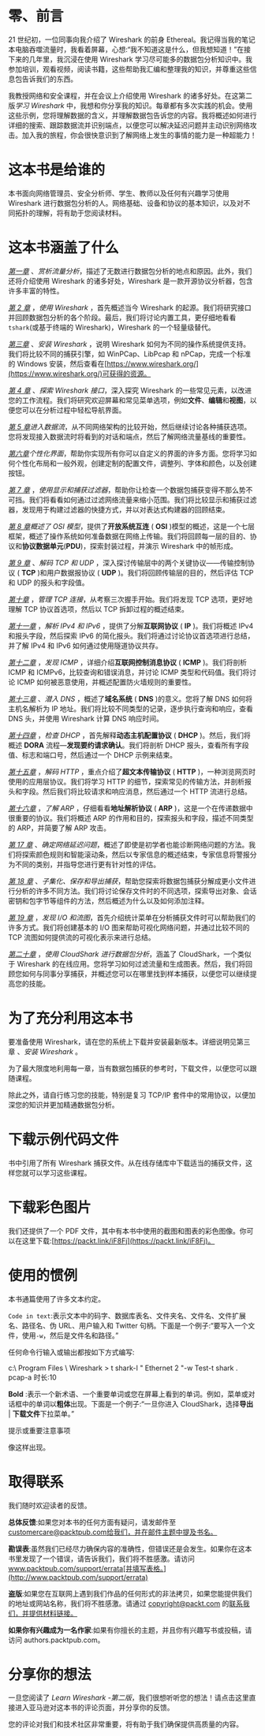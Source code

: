 # 零、前言

21 世纪初，一位同事向我介绍了 Wireshark 的前身 Ethereal。我记得当我的笔记本电脑吞噬流量时，我看着屏幕，心想:“我不知道这是什么，但我想知道！”在接下来的几年里，我沉浸在使用 Wireshark 学习尽可能多的数据包分析知识中。我参加培训，观看视频，阅读书籍，这些帮助我汇编和整理我的知识，并尊重这些信息包告诉我们的东西。

我教授网络和安全课程，并在会议上介绍使用 Wireshark 的诸多好处。在这第二版*学习 Wireshark* 中，我想和你分享我的知识。每章都有多次实践的机会。使用这些示例，您将理解数据的含义，并理解数据包告诉您的内容。我将概述如何进行详细的搜索、跟踪数据流并识别端点，以便您可以解决延迟问题并主动识别网络攻击。加入我的旅程，你会很快意识到了解网络上发生的事情的能力是一种超能力！

# 这本书是给谁的

本书面向网络管理员、安全分析师、学生、教师以及任何有兴趣学习使用 Wireshark 进行数据包分析的人。网络基础、设备和协议的基本知识，以及对不同拓扑的理解，将有助于您阅读材料。

# 这本书涵盖了什么

[*第一章*](B18389_01_ePub.xhtml#_idTextAnchor015) 、*赏析流量分析*，描述了无数进行数据包分析的地点和原因。此外，我们还将介绍使用 Wireshark 的诸多好处，Wireshark 是一款开源协议分析器，包含许多丰富的特性。

[*第 2 章*](B18389_02_ePub.xhtml#_idTextAnchor036) ，*使用 Wireshark* ，首先概述当今 Wireshark 的起源。我们将研究接口并回顾数据包分析的各个阶段。最后，我们将讨论内置工具，更仔细地看看`tshark`(或基于终端的 Wireshark)，Wireshark 的一个轻量级替代。

[*第三章*](B18389_03_ePub.xhtml#_idTextAnchor054) 、*安装 Wireshark* ，说明 Wireshark 如何为不同的操作系统提供支持。我们将比较不同的捕获引擎，如 WinPCap、LibPcap 和 nPCap，完成一个标准的 Windows 安装，然后查看在[https://www.wireshark.org/](https://www.wireshark.org/)可获得的资源。

[*第 4 章*](B18389_04_ePub.xhtml#_idTextAnchor077) 、*探索 Wireshark 接口*，深入探究 Wireshark 的一些常见元素，以改进您的工作流程。我们将研究欢迎屏幕和常见菜单选项，例如**文件**、**编辑**和**视图**，以便您可以在分析过程中轻松导航界面。

[*第 5 章*](B18389_05_ePub.xhtml#_idTextAnchor100)*进入数据流*，从不同网络架构的比较开始，然后继续讨论各种捕获选项。您将发现接入数据流时将看到的对话和端点，然后了解网络流量基线的重要性。

[*第六章*](B18389_06_ePub.xhtml#_idTextAnchor117)*个性化界面*，帮助你实现所有你可以自定义的界面的许多方面。您将学习如何个性化布局和一般外观，创建定制的配置文件，调整列、字体和颜色，以及创建按钮。

[*第 7 章*](B18389_07_ePub.xhtml#_idTextAnchor135) ，*使用显示和捕获过滤器*，帮助你让检查一个数据包捕获变得不那么势不可挡。我们将看看如何通过过滤网络流量来缩小范围。我们将比较显示和捕获过滤器，发现用于构建过滤器的快捷方式，并以对表达式构建器的回顾结束。

[*第 8 章*](B18389_08_ePub.xhtml#_idTextAnchor153)*概述了 OSI 模型*，提供了**开放系统互连** ( **OSI** )模型的概述，这是一个七层框架，概述了操作系统如何准备数据在网络上传输。我们将回顾每一层的目的、协议和**协议数据单元**(**PDU**)，探索封装过程，并演示 Wireshark 中的帧形成。

[*第 9 章*](B18389_09_ePub.xhtml#_idTextAnchor175) 、*解码 TCP 和 UDP* ，深入探讨传输层中的两个关键协议——传输控制协议 ( **TCP** )和用户数据报协议 ( **UDP** )。我们将回顾传输层的目的，然后评估 TCP 和 UDP 的报头和字段值。

[*第十章*](B18389_10_ePub.xhtml#_idTextAnchor194) ，*管理 TCP 连接*，从考察三次握手开始。我们将发现 TCP 选项，更好地理解 TCP 协议首选项，然后以 TCP 拆卸过程的概述结束。

[*第十一章*](B18389_11_ePub.xhtml#_idTextAnchor211) ，*解析 IPv4 和 IPv6* ，提供了分解**互联网协议** ( **IP** )。我们将概述 IPv4 和报头字段，然后探索 IPv6 的简化报头。我们将通过讨论协议首选项进行总结，并了解 IPv4 和 IPv6 如何通过使用隧道协议共存。

[*第十二章*](B18389_12_ePub.xhtml#_idTextAnchor226) ，*发现 ICMP* ，详细介绍**互联网控制消息协议** ( **ICMP** )。我们将剖析 ICMP 和 ICMPv6，比较查询和错误消息，并讨论 ICMP 类型和代码值。我们将讨论 ICMP 如何被恶意使用，并概述配置防火墙规则的重要性。

[*第十三章*](B18389_13_ePub.xhtml#_idTextAnchor248) 、*潜入 DNS* ，概述了**域名系统** ( **DNS** )的意义。您将了解 DNS 如何将主机名解析为 IP 地址。我们将比较不同类型的记录，逐步执行查询和响应，查看 DNS 头，并使用 Wireshark 计算 DNS 响应时间。

[*第十四章*](B18389_14_ePub.xhtml#_idTextAnchor270) ，*检查 DHCP* ，首先解释**动态主机配置协议** ( **DHCP** )。然后，我们将概述 **DORA** 流程—**发现要约请求确认**。我们将剖析 DHCP 报头，查看所有字段值、标志和端口号，然后通过一个 DHCP 示例来结束。

[*第十五章*](B18389_15_ePub.xhtml#_idTextAnchor298) ，*解码 HTTP* ，重点介绍了**超文本传输协议** ( **HTTP** )，一种浏览网页时使用的应用层协议。我们将学习 HTTP 的细节，探索常见的传输方法，并剖析报头和字段。然后我们将比较请求和响应消息，然后通过一个 HTTP 流进行总结。

[*第十六章*](B18389_16_ePub.xhtml#_idTextAnchor323) ，*了解 ARP* ，仔细看看**地址解析协议** ( **ARP** )，这是一个在传递数据中很重要的协议。我们将概述 ARP 的作用和目的，探索报头和字段，描述不同类型的 ARP，并简要了解 ARP 攻击。

[*第 17 章*](B18389_17_ePub.xhtml#_idTextAnchor345) 、*确定网络延迟问题*，概述了即使是初学者也能诊断网络问题的方法。我们将探索颜色规则和智能滚动条，然后以专家信息的概述结束，专家信息将警报分为不同的类别，并指导您进行更有针对性的评估。

[*第 18 章*](B18389_18_ePub.xhtml#_idTextAnchor360) 、*子集化、保存和导出捕获*，帮助您探索将数据包捕获分解成更小文件进行分析的许多不同方法。我们将讨论保存文件时的不同选项，探索导出对象、会话密钥和包字节等组件的方法，然后概述为什么以及如何添加注释。

[*第 19 章*](B18389_19_ePub.xhtml#_idTextAnchor377) ，*发现 I/O 和流图*，首先介绍统计菜单在分析捕获文件时可以帮助我们的许多方式。我们将创建基本的 I/O 图来帮助可视化网络问题，并通过比较不同的 TCP 流图如何提供流的可视化表示来进行总结。

[*第二十章*](B18389_20_ePub.xhtml#_idTextAnchor401) ，*使用 CloudShark 进行数据包分析*，涵盖了 CloudShark，一个类似于 Wireshark 的在线应用。您将学习如何过滤流量和生成图表。然后，我们将回顾您如何与同事分享捕获，并概述您可以在哪里找到样本捕获，以便您可以继续提高您的技能。

# 为了充分利用这本书

要准备使用 Wireshark，请在您的系统上下载并安装最新版本。详细说明见第三章 、*安装 Wireshark* 。

为了最大限度地利用每一章，当有数据包捕获的参考时，下载文件，以便您可以跟随课程。

除此之外，请自行练习您的技能，特别是复习 TCP/IP 套件中的常用协议，以便加深您的知识并更加精通数据包分析。

# 下载示例代码文件

书中引用了所有 Wireshark 捕获文件。从在线存储库中下载适当的捕获文件，这样您就可以学习这些课程。

# 下载彩色图片

我们还提供了一个 PDF 文件，其中有本书中使用的截图和图表的彩色图像。你可以在这里下载:[https://packt.link/iF8Fj](https://packt.link/iF8Fj)。

# 使用的惯例

本书通篇使用了许多文本约定。

`Code in text`:表示文本中的码字、数据库表名、文件夹名、文件名、文件扩展名、路径名、伪 URL、用户输入和 Twitter 句柄。下面是一个例子:“要写入一个文件，使用`-w`，然后是文件名和路径。”

任何命令行输入或输出都按如下方式编写:

c:\ Program Files \ Wireshark > t shark-I " Ethernet 2 "-w Test-t shark . pcap-a 时长:10

**Bold** :表示一个新术语、一个重要单词或您在屏幕上看到的单词。例如，菜单或对话框中的单词以**粗体**出现。下面是一个例子:“一旦你进入 CloudShark，选择**导出** | **下载文件**下拉菜单。”

提示或重要注意事项

像这样出现。

# 取得联系

我们随时欢迎读者的反馈。

**总体反馈**:如果您对本书的任何方面有疑问，请发邮件至 customercare@packtpub.com[给我们，并在邮件主题中提及书名。](mailto:customercare@packtpub.com)

**勘误表**:虽然我们已经尽力确保内容的准确性，但错误还是会发生。如果你在这本书里发现了一个错误，请告诉我们，我们将不胜感激。请访问 www.packtpub.com/support/errata[并填写表格。](http://www.packtpub.com/support/errata)

**盗版**:如果您在互联网上遇到我们作品的任何形式的非法拷贝，如果您能提供我们的地址或网站名称，我们将不胜感激。请通过 copyright@packt.com 的[联系我们，并提供材料链接。](mailto:copyright@packt.com)

**如果你有兴趣成为一名作家**:如果有你擅长的主题，并且你有兴趣写书或投稿，请访问 authors.packtpub.com。

# 分享你的想法

一旦您阅读了 *Learn Wireshark -第二版*，我们很想听听您的想法！请点击这里直接进入亚马逊对这本书的评论页面，并分享你的反馈。

您的评论对我们和技术社区非常重要，将有助于我们确保提供高质量的内容。